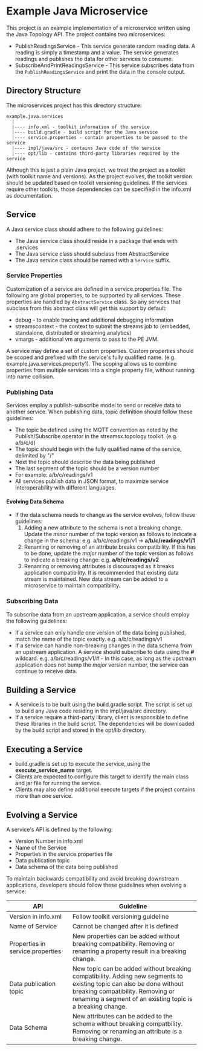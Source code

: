 # Example Java Microservice

This project is an example implementation of a microservice written using the Java Topology API.  The project contains two microservices:

* PublishReadingsService - This service generate random reading data.  A reading is simply a timestamp and a value.  The service generates readings and publishes the data for other services to consume.  
* SubscribeAndPrintReadingsService - This service subscribes data from the `PublishReadingsService` and print the data in the console output.

## Directory Structure

The microservices project has this directory structure:

```
example.java.services
  |
  |---- info.xml - toolkit information of the service
  |---- build.gradle - build script for the Java service 
  |---- service.properties - contain properties to be passed to the service
  |---- impl/java/src - contains Java code of the service 
  |---- opt/lib - contains third-party libraries required by the service
```

Although this is just a plain Java project, we treat the project as a toolkit (with toolkit name and versions).  As the project evolves, the toolkit version should be updated based on toolkit versioning guidelines.  If the services require other toolkits, those dependencies can be specified in the info.xml as documentation.

## Service

A Java service class should adhere to the following guidelines:

* The Java service class should reside in a package that ends with .services
* The Java service class should subclass from AbstractService
* The Java service class should be named with a `Service` suffix. 

### Service Properties

Customization of a service are defined in a service.properties file.  The following are global properties, to be supported by all services.  These properties are handled by `AbstractService` class.  So any services that subclass from this abstract class will get this support by default:

* debug - to enable tracing and additional debugging information
* streamscontext - the context to submit the streams job to (embedded, standalone, distributed or streaming analytics)
* vmargs - additional vm arguments to pass to the PE JVM.

A service may define a set of custom properties.  Custom properties should be scoped and prefixed with the service's fully qualified name.  (e.g.  example.java.services.property1).   The scoping allows us to combine properties from multiple services into a single property file, without running into name collision.    

### Publishing Data

Services employ a publish-subscribe model to send or receive data to another service.  When publishing data, topic definition should follow these guidelines:

* The topic be defined using the MQTT convention as noted by the Publish/Subscribe operator in the streamsx.topology toolkit. (e.g. a/b/c/d)
* The topic should begin with the fully qualified name of the service, delimited by "/"
* Next the topic should describe the data being published  
* The last segment of the topic should be a version number
* For example: a/b/c/readings/v1
* All services publish data in JSON format, to maximize service interoperability with different languages.  

#### Evolving Data Schema

* If the data schema needs to change as the service evolves, follow these guidelines:
    1.  Adding a new attribute to the schema is not a breaking change.  Update the *minor* number of the topic version as follows to indicate a change in the schema:  e.g. a/b/c/readings/v1 -> **a/b/c/readings/v1/1**
    1.  Renaming or removing of an attribute breaks compatibility.  If this has to be done, update the *major* number of the topic version as follows to indicate a breaking change:  e.g. **a/b/c/readings/v2** 
    1.  Renaming or removing attributes is discouraged as it breaks application compatibility.  It is recommended that existing data stream is maintained.  New data stream can be added to a microservice to maintain compatibility.
 
### Subscribing Data

To subscribe data from an upstream application, a service should employ the following guidelines:

* If a service can only handle one version of the data being published, match the name of the topic exactly.  e.g. a/b/c/readings/v1
* If a service can handle non-breaking changes in the data schema from an upstream application.  A service should subscribe to data using the **#** wildcard.  e.g. a/b/c/readings/v1/# - In this case, as long as the upstream application does not bump the *major* version number, the service can continue to receive data.
        
## Building a Service

* A service is to be built using the build.gradle script.  The script is set up to build any Java code residing in the impl/java/src directory.
* If a service require a third-party library, client is responsible to define these libraries in the build script.  The dependencies will be downloaded by the build script and  stored in the opt/lib directory.  

## Executing a Service

* build.gradle is set up to execute the service, using the **execute_service_name** target.  
* Clients are expected to configure this target to identify the main class and jar file for running the service.
* Clients may also define additional execute targets if the project contains more than one service.


## Evolving a Service

A service's API is defined by the following:

* Version Number in info.xml
* Name of the Service
* Properties in the service.properties file
* Data publication topic
* Data schema of the data being published

To maintain backwards compatibility and avoid breaking downstream applications, developers should follow these guidelines when evolving a service:

|API     |Guideline |
|--------|----------|
|Version in info.xml | Follow toolkit versioning guideline |
|Name of Service | Cannot be changed after it is defined |
|Properties in service.properties | New properties can be added without breaking compatibility.  Removing or renaming a property result in a breaking change. |
|Data publication topic | New topic can be added without breaking compatibility.  Adding new segments to existing topic can also be done without breaking compatibility.  Removing or renaming a segment of an existing topic is a breaking change.|
|Data Schema | New attributes can be added to the schema without breaking compatbility.  Removing or renaming an attribute is a breaking change.|
